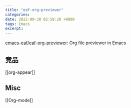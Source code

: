 ```yaml
---
title: "eaf-org-previewer"
categories: 
date: 2022-09-30 02:58:29 +0800
tags: Emacs
excerpt: 
---
```


[emacs-eaf/eaf-org-previewer](https://github.com/emacs-eaf/eaf-org-previewer): Org file previewer in Emacs


## 竞品

[[org-appear]]



## Misc

[[Org-mode]]



